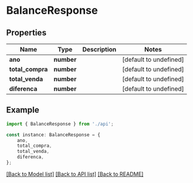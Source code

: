 # BalanceResponse


## Properties

Name | Type | Description | Notes
------------ | ------------- | ------------- | -------------
**ano** | **number** |  | [default to undefined]
**total_compra** | **number** |  | [default to undefined]
**total_venda** | **number** |  | [default to undefined]
**diferenca** | **number** |  | [default to undefined]

## Example

```typescript
import { BalanceResponse } from './api';

const instance: BalanceResponse = {
    ano,
    total_compra,
    total_venda,
    diferenca,
};
```

[[Back to Model list]](../README.md#documentation-for-models) [[Back to API list]](../README.md#documentation-for-api-endpoints) [[Back to README]](../README.md)
